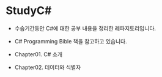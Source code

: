 # StudyC#

- 수습기간동안 C#에 대한 공부 내용을 정리한 레파지토리입니다.
- C# Programming Bible 책을 참고하고 있습니다.



-  Chapter01. C# 소개
-  Chapter02. 데이터와 식별자

